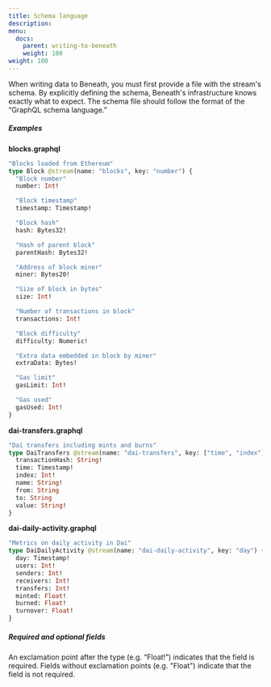 ```yaml
---
title: Schema language
description:
menu:
  docs:
    parent: writing-to-beneath
    weight: 100
weight: 100
---
```

When writing data to Beneath, you must first provide a file with the stream's schema. By explicitly defining the schema, Beneath's infrastructure knows exactly what to expect. The schema file should follow the format of the “GraphQL schema language.” 

##### Examples

**blocks.graphql**
```graphql
"Blocks loaded from Ethereum"
type Block @stream(name: "blocks", key: "number") {
  "Block number"
  number: Int!

  "Block timestamp"
  timestamp: Timestamp!

  "Block hash"
  hash: Bytes32!

  "Hash of parent block"
  parentHash: Bytes32!

  "Address of block miner"
  miner: Bytes20!

  "Size of block in bytes"
  size: Int!

  "Number of transactions in block"
  transactions: Int!

  "Block difficulty"
  difficulty: Numeric!

  "Extra data embedded in block by miner"
  extraData: Bytes!

  "Gas limit"
  gasLimit: Int!

  "Gas used"
  gasUsed: Int!
}
```

**dai-transfers.graphql**
```graphql
"Dai transfers including mints and burns"
type DaiTransfers @stream(name: "dai-transfers", key: ["time", "index"]) {
  transactionHash: String!
  time: Timestamp! 
  index: Int!
  name: String!
  from: String
  to: String
  value: String!
}
```

**dai-daily-activity.graphql**
```graphql
"Metrics on daily activity in Dai"
type DaiDailyActivity @stream(name: "dai-daily-activity", key: "day") {
  day: Timestamp!
  users: Int!
  senders: Int!
  receivers: Int!
  transfers: Int!
  minted: Float!
  burned: Float!
  turnover: Float!
}
```

##### Required and optional fields
An exclamation point after the type (e.g. “Float!”) indicates that the field is required. Fields without exclamation points (e.g. "Float") indicate that the field is not required.

